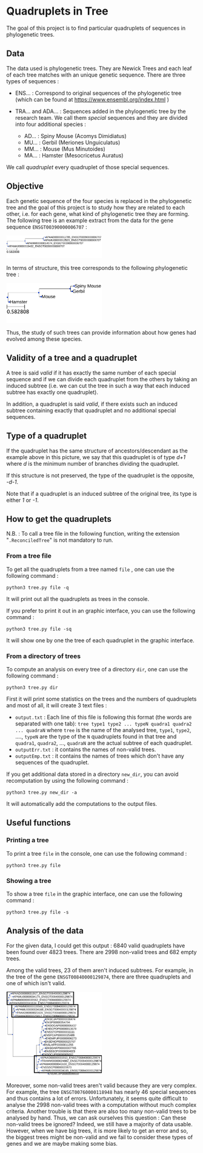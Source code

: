 # Quadruplets in Tree

The goal of this project is to find particular quadruplets of sequences in phylogenetic trees.


## Data 


The data used is phylogenetic trees. They are Newick Trees and each leaf of each tree matches with an unique genetic sequence. There are three types of sequences :

* ENS... : Correspond to original sequences of the phylogenetic tree (which can be found at https://www.ensembl.org/index.html )
* TRA... and ADA... : Sequences added in the phylogenetic tree by the research team. We call them *special* sequences and they are divided into four additional species :

	+ AD... : Spiny Mouse (Acomys Dimidiatus)
	+ MU... : Gerbil (Meriones Unguiculatus)
	+ MM... : Mouse (Mus Minutoides) 
	+ MA... : Hamster (Mesocricetus Auratus)

We call *quadruplet* every quadruplet of those special sequences.

## Objective

Each genetic sequence of the four species is replaced in the phylogenetic tree and the goal of this project is to study how they are related to each other, i.e. for each gene, what kind of phylogenetic tree they are forming. The following tree is an example extract from the data for the gene sequence `ENSGT00390000006707` :

<img src="image/Example1.png" width="50%">

In terms of structure, this tree corresponds to the following phylogenetic tree : 

<img src="image/Example2.png" width="50%">

Thus, the study of such trees can provide information about how genes had evolved among these species.

## Validity of a tree and a quadruplet

A tree is said *valid* if it has exactly the same number of each special sequence and if we can divide each quadruplet from the others by taking an induced subtree (i.e. we can cut the tree in such a way that each induced subtree has exactly one quadruplet).

In addition, a quadruplet is said *valid*, if there exists such an induced subtree containing exactly that quadruplet and no additional special sequences.

## Type of a quadruplet

If the quadruplet has the same structure of ancestors/descendant as the example above in this picture, we say that this quadruplet is of type *d+1* where *d* is the minimum number of branches dividing the quadruplet.

If this structure is not preserved, the type of the quadruplet is the opposite, *-d-1*.

Note that if a quadruplet is an induced subtree of the original tree, its type is either *1* or *-1*.


## How to get the quadruplets 


N.B. : To call a tree file in the following function, writing the extension "`.ReconciledTree`" is not mandatory to run.

### From a tree file


To get all the quadruplets from a tree named `file` , one can use the following command  :

```
python3 tree.py file -q
```
It will print out all the quadruplets as trees in the console.

If you prefer to print it out in an graphic interface, you can use the following command :

```
python3 tree.py file -sq
```

It will show one by one the tree of each quadruplet in the graphic interface.

### From a directory of trees 

To compute an analysis on every tree of a directory `dir`, one can use the following command :

```
python3 tree.py dir
```

First it will print some statistics on the trees and the numbers of quadruplets and most of all, it will create 3 text files :

* `output.txt` : Each line of this file is following this format (the words are separated with one tab): `tree type1 type2 ... typeN quadra1 quadra2 ... quadraN` where `tree` is the name of the analysed tree, `type1`, `type2`, ...., `typeN` are the type of the `N` quadruplets found in that tree and `quadra1`, `quadra2`, ..., `quadraN` are the actual subtree of each quadruplet.
* `outputErr.txt` : it contains the names of non-valid trees.
* `outputEmp.txt` : it contains the names of trees which don't have any sequences of the quadruplet.


If you get additional data stored in a directory `new_dir`, you can avoid recomputation by using the following command :

```
python3 tree.py new_dir -a
```

It will automatically add the computations to the output files.

## Useful functions

### Printing a tree

To print a tree `file` in the console, one can use the following command :

```
python3 tree.py file
```

### Showing a tree

To show a tree `file` in the graphic interface, one can use the following command :

```
python3 tree.py file -s
```

## Analysis of the data

For the given data, I could get this output : 6840 valid quadruplets have been found over 4823 trees. There are 2998 non-valid trees and 682 empty trees.

Among the valid trees, 23 of them aren't induced subtrees. For example, in the tree of the gene `ENSGT00840000129874`, there are three quadruplets and one of which isn't valid.


<img src="image/Example3.png" width="50%">


Moreover, some non-valid trees aren't valid because they are very complex. For example, the tree `ENSGT00760000118948` has nearly 46 special sequences and thus contains a lot of errors. Unfortunately, it seems quite difficult to analyse the 2998 non-valid trees with a computation without much complex criteria. Another trouble is that there are also too many non-valid trees to be analysed by hand. Thus, we can ask ourselves this question : Can these non-valid trees be ignored? Indeed, we still have a majority of data usable. However, when we have big trees, it is more likely to get an error and so, the biggest trees might be non-valid and we fail to consider these types of genes and we are maybe making some bias.
